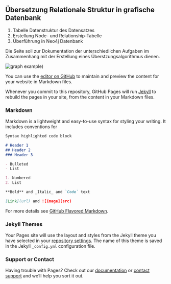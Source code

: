 ## Übersetzung Relationale Struktur in grafische Datenbank

1. Tabelle Datenstruktur des Datensatzes
2. Erstellung Node- und Relationship-Tabelle
3. Überführung in Neo4j Datenbank

Die Seite soll zur Dokumentation der unterschiedlichen Aufgaben im Zusammenhang mit der Erstellung eines Überstzungsalgorithmus dienen.

![graph example)](https://user-images.githubusercontent.com/81625595/125797449-91b05e18-089d-41ee-8e57-d3af39a113bb.png)


You can use the [editor on GitHub](https://github.com/karlgottfried/doku_neo4j/edit/gh-pages/index.md) to maintain and preview the content for your website in Markdown files.

Whenever you commit to this repository, GitHub Pages will run [Jekyll](https://jekyllrb.com/) to rebuild the pages in your site, from the content in your Markdown files.

### Markdown

Markdown is a lightweight and easy-to-use syntax for styling your writing. It includes conventions for

```markdown
Syntax highlighted code block

# Header 1
## Header 2
### Header 3

- Bulleted
- List

1. Numbered
2. List

**Bold** and _Italic_ and `Code` text

[Link](url) and ![Image](src)
```

For more details see [GitHub Flavored Markdown](https://guides.github.com/features/mastering-markdown/).

### Jekyll Themes

Your Pages site will use the layout and styles from the Jekyll theme you have selected in your [repository settings](https://github.com/karlgottfried/doku_neo4j/settings/pages). The name of this theme is saved in the Jekyll `_config.yml` configuration file.

### Support or Contact

Having trouble with Pages? Check out our [documentation](https://docs.github.com/categories/github-pages-basics/) or [contact support](https://support.github.com/contact) and we’ll help you sort it out.
